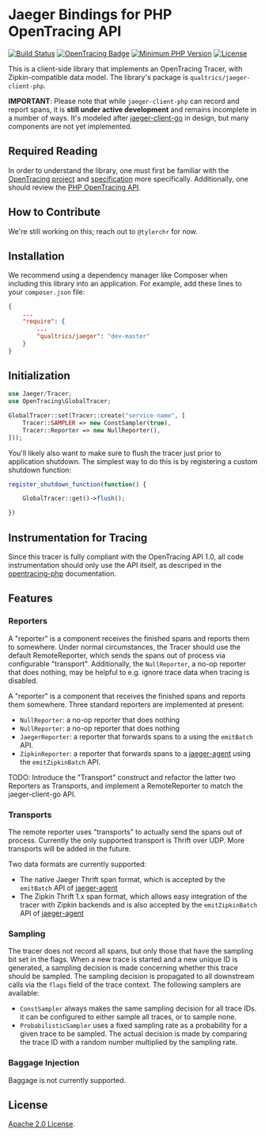 # Jaeger Bindings for PHP OpenTracing API

[![Build Status](https://travis-ci.org/qualtrics/jaeger-client-php.svg?branch=master)](https://travis-ci.org/qualtrics/jaeger-client-php)
[![OpenTracing Badge](https://img.shields.io/badge/OpenTracing-enabled-blue.svg)](http://opentracing.io)
[![Minimum PHP Version](https://img.shields.io/badge/php-%3E%3D%205.6-8892BF.svg)](https://php.net/)
[![License](https://img.shields.io/badge/License-Apache%202.0-blue.svg)](https://github.com/qualtrics/jaeger-client-php/blob/master/LICENSE)

This is a client-side library that implements an OpenTracing Tracer, with Zipkin-compatible data model. The library's package is `qualtrics/jaeger-client-php`.

**IMPORTANT**: Please note that while `jaeger-client-php` can record and report spans, it is **still under active development** and remains incomplete in a number of ways. It's modeled after [jaeger-client-go](https://github.com/jaegertracing/jaeger-client-go) in design, but many components are not yet implemented.

## Required Reading

In order to understand the library, one must first be familiar with the
[OpenTracing project](http://opentracing.io) and
[specification](http://opentracing.io/documentation/pages/spec.html) more specifically. Additionally, one should review the [PHP OpenTracing API](https://github.com/opentracing/opentracing-php/blob/master/README.md).

## How to Contribute

We're still working on this; reach out to `@tylerchr` for now.

## Installation

We recommend using a dependency manager like Composer when including this library into an application. For example, add these lines to your `composer.json` file:

```json
{
    ...
    "require": {
        ...
        "qualtrics/jaeger": "dev-master"
    }
}
```

## Initialization

```php
use Jaeger/Tracer;
use OpenTracing\GlobalTracer;

GlobalTracer::set(Tracer::create("service-name", [
    Tracer::SAMPLER => new ConstSampler(true),
    Tracer::Reporter => new NullReporter(),
]));
```

You'll likely also want to make sure to flush the tracer just prior to application shutdown. The simplest way to do this is by registering a custom shutdown function:

```php
register_shutdown_function(function() {

    GlobalTracer::get()->flush();

})
```

## Instrumentation for Tracing

Since this tracer is fully compliant with the OpenTracing API 1.0, all code instrumentation should only use the API itself, as descriped in the [opentracing-php](https://github.com/opentracing/opentracing-php) documentation.

## Features

### Reporters

A "reporter" is a component receives the finished spans and reports them to somewhere. Under normal circumstances, the Tracer should use the default RemoteReporter, which sends the spans out of process via configurable "transport". Additionally, the `NullReporter`, a no-op reporter that does nothing, may be helpful to e.g. ignore trace data when tracing is disabled.

A "reporter" is a component that receives the finished spans and reports them somewhere. Three standard reporters are implemented at present:

- `NullReporter`: a no-op reporter that does nothing
- `NullReporter`: a no-op reporter that does nothing
- `JaegerReporter`: a reporter that forwards spans to a  using the `emitBatch` API.
- `ZipkinReporter`: a reporter that forwards spans to a [jaeger-agent](https://github.com/jaegertracing/jaeger/tree/master/cmd/agent) using the `emitZipkinBatch` API.

TODO: Introduce the "Transport" construct and refactor the latter two Reporters as Transports, and implement a RemoteReporter to match the jaeger-client-go API.

### Transports

The remote reporter uses "transports" to actually send the spans out of process. Currently the only supported transport is Thrift over UDP. More transports will be added in the future.

Two data formats are currently supported:

- The native Jaeger Thrift span format, which is accepted by the `emitBatch` API of [jaeger-agent](https://github.com/jaegertracing/jaeger/tree/master/cmd/agent)
- The Zipkin Thrift 1.x span format, which allows easy integration of the tracer with Zipkin backends and is also accepted by the `emitZipkinBatch` API of [jaeger-agent](https://github.com/jaegertracing/jaeger/tree/master/cmd/agent)

### Sampling

The tracer does not record all spans, but only those that have the sampling bit set in the flags. When a new trace is started and a new unique ID is generated, a sampling decision is made concerning whether this trace should be sampled. The sampling decision is propagated to all downstream calls via the `flags` field of the trace context. The following samplers are available:

- `ConstSampler` always makes the same sampling decision for all trace IDs. it can be configured to either sample all traces, or to sample none.
- `ProbabilisticSampler` uses a fixed sampling rate as a probability for a given trace to be sampled. The actual decision is made by comparing the trace ID with a random number multiplied by the sampling rate.

### Baggage Injection

Baggage is not currently supported.

## License

[Apache 2.0 License](https://github.com/qualtrics/jaeger-client-php/blob/master/LICENSE).
